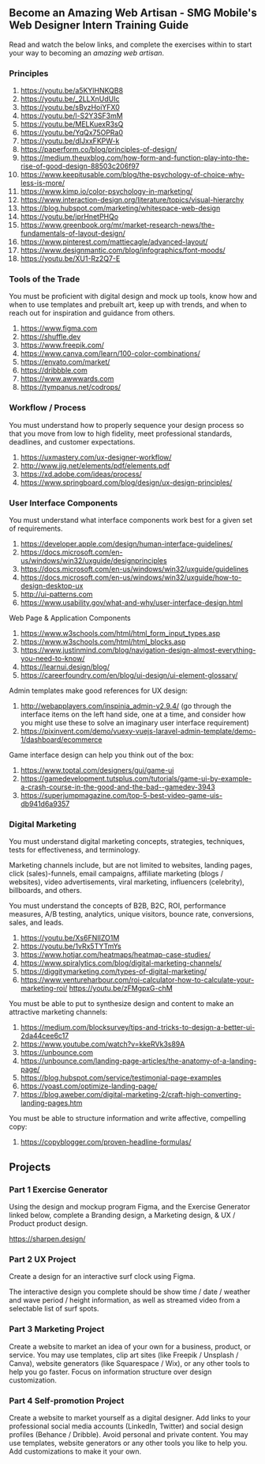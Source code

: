 ## Become an Amazing Web Artisan - SMG Mobile's Web Designer Intern Training Guide

Read and watch the below links, and complete the exercises within to start your way to becoming an _amazing web artisan_.

### Principles

1) https://youtu.be/a5KYlHNKQB8
2) https://youtu.be/_2LLXnUdUIc
3) https://youtu.be/sByzHoiYFX0
4) https://youtu.be/l-S2Y3SF3mM
5) https://youtu.be/MELKuexR3sQ
6) https://youtu.be/YqQx75OPRa0
7) https://youtu.be/dIJxxFKPW-k 
8) https://paperform.co/blog/principles-of-design/
9) https://medium.theuxblog.com/how-form-and-function-play-into-the-rise-of-good-design-88503c206f97
10) https://www.keepitusable.com/blog/the-psychology-of-choice-why-less-is-more/
11) https://www.kimp.io/color-psychology-in-marketing/
12) https://www.interaction-design.org/literature/topics/visual-hierarchy
14) https://blog.hubspot.com/marketing/whitespace-web-design
14) https://youtu.be/jprHnetPHQo
15) https://www.greenbook.org/mr/market-research-news/the-fundamentals-of-layout-design/
16) https://www.pinterest.com/mattiecagle/advanced-layout/
17) https://www.designmantic.com/blog/infographics/font-moods/
18) https://youtu.be/XU1-Rz2Q7-E

### Tools of the Trade

You must be proficient with digital design and mock up tools, know how and when to use templates and prebuilt art, keep up with trends, and when to reach out for inspiration and guidance from others.

1) https://www.figma.com
2) https://shuffle.dev
3) https://www.freepik.com/
4) https://www.canva.com/learn/100-color-combinations/
5) https://envato.com/market/
6) https://dribbble.com
7) https://www.awwwards.com
8) https://tympanus.net/codrops/

### Workflow / Process

You must understand how to properly sequence your design process so that you move from low to high fidelity, meet professional standards, deadlines, and customer expectations.

1) https://uxmastery.com/ux-designer-workflow/
2) http://www.jjg.net/elements/pdf/elements.pdf
3) https://xd.adobe.com/ideas/process/ 
4) https://www.springboard.com/blog/design/ux-design-principles/ 

### User Interface Components

You must understand what interface components work best for a given set of requirements.

1) https://developer.apple.com/design/human-interface-guidelines/
2) https://docs.microsoft.com/en-us/windows/win32/uxguide/designprinciples
3) https://docs.microsoft.com/en-us/windows/win32/uxguide/guidelines
4) https://docs.microsoft.com/en-us/windows/win32/uxguide/how-to-design-desktop-ux
5) http://ui-patterns.com
6) https://www.usability.gov/what-and-why/user-interface-design.html

Web Page & Application Components

1) https://www.w3schools.com/html/html_form_input_types.asp
2) https://www.w3schools.com/html/html_blocks.asp
3) https://www.justinmind.com/blog/navigation-design-almost-everything-you-need-to-know/
4) https://learnui.design/blog/ 
5) https://careerfoundry.com/en/blog/ui-design/ui-element-glossary/

Admin templates make good references for UX design:

1) http://webapplayers.com/inspinia_admin-v2.9.4/ (go through the interface items on the left hand side, one at a time, and consider how you might use these to solve an imaginary user interface requirement)
2) https://pixinvent.com/demo/vuexy-vuejs-laravel-admin-template/demo-1/dashboard/ecommerce

Game interface design can help you think out of the box:

1) https://www.toptal.com/designers/gui/game-ui
2) https://gamedevelopment.tutsplus.com/tutorials/game-ui-by-example-a-crash-course-in-the-good-and-the-bad--gamedev-3943
4) https://superjumpmagazine.com/top-5-best-video-game-uis-db941d6a9357

### Digital Marketing 

You must understand digital marketing concepts, strategies, techniques, tests for effectiveness, and terminology.

Marketing channels include, but are not limited to websites, landing pages, click (sales)-funnels, email campaigns, affiliate marketing (blogs / websites), video advertisements, viral marketing, influencers (celebrity), billboards, and others. 

You must understand the concepts of B2B, B2C, ROI, performance measures, A/B testing, analytics, unique visitors, bounce rate, conversions, sales, and leads.

1) https://youtu.be/Xs6FNIIZO1M
2) https://youtu.be/1vRx5TYTmYs
3) https://www.hotjar.com/heatmaps/heatmap-case-studies/
1) https://www.spiralytics.com/blog/digital-marketing-channels/
2) https://diggitymarketing.com/types-of-digital-marketing/
3) https://www.ventureharbour.com/roi-calculator-how-to-calculate-your-marketing-roi/
https://youtu.be/zFMgpxG-chM

You must be able to put to synthesize design and content to make an attractive marketing channels:

1) https://medium.com/blocksurvey/tips-and-tricks-to-design-a-better-ui-2da44cee6c17
2) https://www.youtube.com/watch?v=kkeRVk3s89A
3) https://unbounce.com
4) https://unbounce.com/landing-page-articles/the-anatomy-of-a-landing-page/
5) https://blog.hubspot.com/service/testimonial-page-examples
6) https://yoast.com/optimize-landing-page/
7) https://blog.aweber.com/digital-marketing-2/craft-high-converting-landing-pages.htm

You must be able to structure information and write affective, compelling copy:

1) https://copyblogger.com/proven-headline-formulas/



## Projects

### Part 1 Exercise Generator

Using the design and mockup program Figma, and the Exercise Generator linked below, complete a Branding design, a Marketing design, & UX / Product product design.

https://sharpen.design/



### Part 2 UX Project

Create a design for an interactive surf clock using Figma. 

The interactive design you complete should be show time / date / weather and wave period / height information, as well as streamed video from a selectable list of surf spots.

### Part 3 Marketing Project

Create a website to market an idea of your own for a business, product, or service. You may use templates, clip art sites (like Freepik / Unsplash / Canva), website generators (like Squarespace / Wix), or any other tools to help you go faster. Focus on information structure over design customization.

### Part 4 Self-promotion Project

Create a website to market yourself as a digital designer. Add links to your professional social media accounts (LinkedIn, Twitter) and social design profiles (Behance / Dribble). Avoid personal and private content. You may use templates, website generators or any other tools you like to help you. Add customizations to make it your own.
